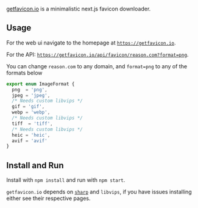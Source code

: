 [getfavicon.io](https://getfavicon.io) is a minimalistic next.js favicon downloader.

## Usage


For the web ui navigate to the homepage at [`https://getfavicon.io`](https://getfavicon.io).

For the API: [`https://getfavicon.io/api/favicon/reason.com?format=png`](https://getfavicon.io/api/favicon/reason.com?format=png).

You can change `reason.com` to any domain, and `format=png` to any of the formats below
```typescript
export enum ImageFormat {
  png  = 'png',
  jpeg = 'jpeg',
  /* Needs custom libvips */
  gif = 'gif',
  webp = 'webp',
  /* Needs custom libvips */
  tiff  = 'tiff',
  /* Needs custom libvips */
  heic = 'heic',
  avif = 'avif'
}
```

## Install and Run

Install with `npm install` and run with `npm start`.

`getfavicon.io` depends on [`sharp`](https://sharp.pixelplumbing.com/) and `libvips`, if you have issues installing either see their respective pages.

